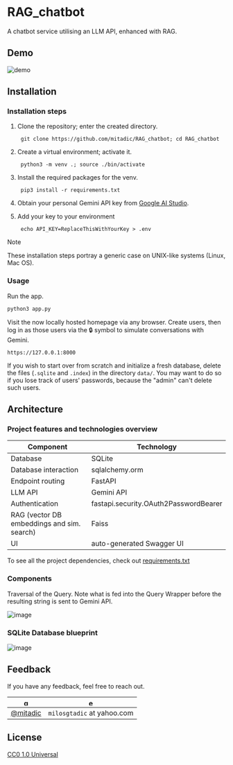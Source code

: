 # RAG_chatbot
A chatbot service utilising an LLM API, enhanced with RAG.

## Demo

![demo](/assets/demo.gif)

## Installation

### Installation steps

1. Clone the repository; enter the created directory.

        git clone https://github.com/mitadic/RAG_chatbot; cd RAG_chatbot

2. Create a virtual environment; activate it.

        python3 -m venv .; source ./bin/activate

3. Install the required packages for the venv.

        pip3 install -r requirements.txt

4. Obtain your personal Gemini API key from [Google AI Studio](https://aistudio.google.com/app/apikey).

5. Add your key to your environment

        echo API_KEY=ReplaceThisWithYourKey > .env

> [!NOTE]
> These installation steps portray a generic case on UNIX-like systems (Linux, Mac OS).

### Usage

Run the app.
```bash
python3 app.py
```

Visit the now locally hosted homepage via any browser. Create users, then log in as those users via the 🔒 symbol to simulate conversations with Gemini.
```
https://127.0.0.1:8000
```

If you wish to start over from scratch and initialize a fresh database, delete the files (`.sqlite` and `.index`) in the directory `data/`. You may want to do so if you lose track of users' passwords, because the "admin" can't delete such users.

## Architecture

### Project features and technologies overview
| Component | Technology |
| --------- | ---------- |
Database | SQLite
Database interaction | sqlalchemy.orm
Endpoint routing | FastAPI
LLM API | Gemini API
Authentication | fastapi.security.OAuth2PasswordBearer
RAG (vector DB embeddings and sim. search) | Faiss
UI | auto-generated Swagger UI

To see all the project dependencies, check out [requirements.txt](/requirements.txt)

### Components
Traversal of the Query. Note what is fed into the Query Wrapper before the resulting string is sent to Gemini API.

![image](https://github.com/user-attachments/assets/6f5f177a-ea62-43cc-9647-19bc6cf0a5dd)

### SQLite Database blueprint
![image](https://github.com/user-attachments/assets/88828716-515a-40ee-aae5-7d019d2f8635)

## Feedback

If you have any feedback, feel free to reach out.

| <img src="https://github.githubassets.com/assets/GitHub-Mark-ea2971cee799.png" alt="gh_logo.png" width="15" height="15"/> | <img src="https://cdn3.iconfinder.com/data/icons/web-ui-3/128/Mail-2-512.png" alt="email_icon.jpg" width="15" height="15"/> |
| ------------------------------------------------------------------------------------------------------------------------- | --------------------------------------------------------------------------------------------------------------------------- |
| [@mitadic](github.com/mitadic)                                                                                  | `milosgtadic` at yahoo.com                                                                                                       |


## License

[CC0 1.0 Universal](/LICENSE)
